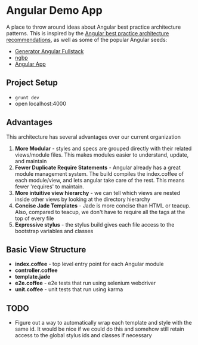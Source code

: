 # Angular Demo App

A place to throw around ideas about Angular best practice architecture patterns. This is inspired by the [Angular best practice architecture recommendations](http://blog.angularjs.org/2014/02/an-angularjs-style-guide-and-best.html), as well as some of the popular Angular seeds:

- [Generator Angular Fullstack](https://www.npmjs.org/package/generator-angular-fullstack)
- [ngbp](https://github.com/ngbp/ngbp)
- [Angular App](https://github.com/angular-app/angular-app)

## Project Setup

- `grunt dev`
- open localhost:4000

## Advantages

This architecture has several advantages over our current organization

1. **More Modular** - styles and specs are grouped directly with their related views/module files. This makes modules easier to understand, update, and maintain
2. **Fewer Duplicate Require Statements** - Angular already has a great module management system. The build compiles the index.coffee of each module/view, and lets angular take care of the rest. This means fewer 'requires' to maintain.
3. **More intuitive view hierarchy** - we can tell which views are nested inside other views by looking at the directory hierarchy
4. **Concise Jade Templates** - Jade is more concise than HTML or teacup. Also, compared to teacup, we don't have to require all the tags at the top of every file
5. **Expressive stylus** - the stylus build gives each file access to the bootstrap variables and classes

## Basic View Structure

- **index.coffee** - top level entry point for each Angular module
- **controller.coffee**
- **template.jade**
- **e2e.coffee** - e2e tests that run using selenium webdriver
- **unit.coffee** - unit tests that run using karma

## TODO

- Figure out a way to automatically wrap each template and style with the same id. It would be nice if we could do this and somehow still retain access to the global stylus ids and classes if necessary
